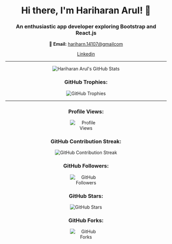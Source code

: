 <div align="center">
  <h1>Hi there, I'm Hariharan Arul! 👋</h1>
  <h3>An enthusiastic app developer exploring Bootstrap and React.js</h3>
</div>

<div align="center">
  <p>📧 <b>Email:</b> <a href="mailto:hariharn.14107@gmailcom">hariharn.14107@gmailcom</a></p>
  <p><a href="www.linkedin.com/in/hariharan-arul">Linkedin</a></p>
</div>

---

<div align="center">
  <img src="https://github-readme-stats.vercel.app/api?username=Hariharan-Arul&show_icons=true&theme=radical" alt="Hariharan Arul's GitHub Stats" style="max-width: 400px;">
</div>

<div align="center">
  <h3>GitHub Trophies:</h3>
  <img src="https://github-profile-trophy.vercel.app/?username=Hariharan-Arul&theme=radical&column=7&margin-w=10" alt="GitHub Trophies" style="max-width: 400px;">
</div>

---

<div align="center">
  <h3>Profile Views:</h3>
  <img src="https://komarev.com/ghpvc/?username=Hariharan-Arul" alt="Profile Views" style="max-width: 100px;">
</div>

<div align="center">
  <h3>GitHub Contribution Streak:</h3>
  <img src="https://github-readme-streak-stats.herokuapp.com/?user=Hariharan-Arul" alt="GitHub Contribution Streak" style="max-width: 400px;">
</div>

<div align="center">
  <h3>GitHub Followers:</h3>
  <img src="https://img.shields.io/github/followers/Hariharan-Arul?style=social" alt="GitHub Followers" style="max-width: 100px;">
</div>

<div align="center">
  <h3>GitHub Stars:</h3>
  <img src="https://img.shields.io/github/stars/Hariharan-Arul?style=social" alt="GitHub Stars" style="max-width: 100px;">
</div>

<div align="center">
  <h3>GitHub Forks:</h3>
  <img src="https://img.shields.io/github/forks/Hariharan-Arul/Hariharan-Arul?style=social" alt="GitHub Forks" style="max-width: 100px;">
</div>

